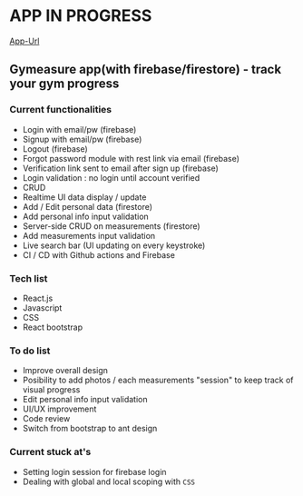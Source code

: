 # APP IN PROGRESS

[App-Url](https://gymeasure-production-6dcb6.web.app/)

## Gymeasure app(with firebase/firestore) - track your gym progress

### Current functionalities
- Login with email/pw (firebase)
- Signup with email/pw (firebase)
- Logout (firebase)
- Forgot password module with rest link via email (firebase)
- Verification link sent to email after sign up (firebase)
- Login validation : no login until account verified
- CRUD 
- Realtime UI data display / update
- Add / Edit personal data (firestore)
- Add personal info input validation
- Server-side CRUD on measurements (firestore)
- Add measurements input validation
- Live search bar (UI updating on every keystroke)
- CI / CD with Github actions and Firebase

### Tech list
- React.js
- Javascript
- CSS
- React bootstrap

### To do list
- Improve overall design
- Posibility to add photos / each measurements "session" to keep track of visual progress
- Edit personal info input validation
- UI/UX improvement
- Code review
- Switch from bootstrap to ant design

### Current stuck at's
- Setting login session for firebase login
- Dealing with global and local scoping with `CSS`